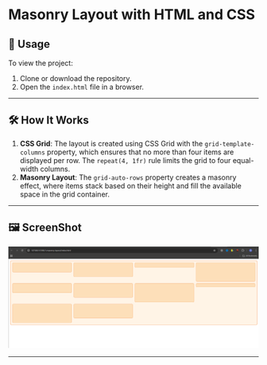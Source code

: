 # Masonry Layout with HTML and CSS

## 🚀 Usage

To view the project:

1. Clone or download the repository.
2. Open the `index.html` file in a browser.

---

## 🛠️ How It Works

1. **CSS Grid**: The layout is created using CSS Grid with the `grid-template-columns` property, which ensures that no more than four items are displayed per row. The `repeat(4, 1fr)` rule limits the grid to four equal-width columns.
2. **Masonry Layout**: The `grid-auto-rows` property creates a masonry effect, where items stack based on their height and fill the available space in the grid container.

---

## 🖼️ ScreenShot
![screenshot](image.png)

---